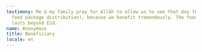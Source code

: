 ```yaml
---
testimony: Me & my family pray for Allāh to allow us to see that day (Ramadan
  food package distribution), because we benefit tremendously. The food even
  lasts beyond Eid.
name: Anonymous
title: Beneficiary
locale: en
---
```

